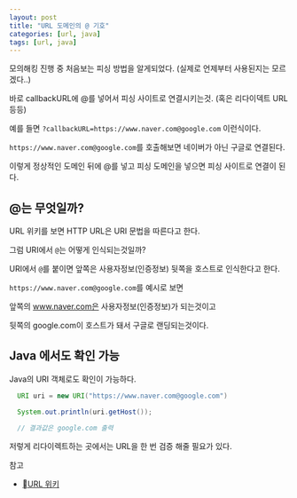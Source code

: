 ```yaml
---
layout: post
title: "URL 도메인의 @ 기호"
categories: [url, java]
tags: [url, java]
---
```


모의해킹 진행 중 처음보는 피싱 방법을 알게되었다. (실제로 언제부터 사용된지는 모르겠다..)

바로 callbackURL에 @를 넣어서 피싱 사이트로 연결시키는것. (혹은 리다이덱트 URL 등등)

예를 들면 `?callbackURL=https://www.naver.com@google.com` 이런식이다.

`https://www.naver.com@google.com`를 호출해보면 네이버가 아닌 구글로 연결된다. 

이렇게 정상적인 도메인 뒤에 @를 넣고 피싱 도메인을 넣으면 피싱 사이트로 연결이 된다. 


## @는 무엇일까?

URL 위키를 보면 HTTP URL은 URI 문법을 따른다고 한다.

그럼 URI에서 `@`는 어떻게 인식되는것일까?

URI에서 `@`를 붙이면 앞쪽은 사용자정보(인증정보) 뒷쪽을 호스트로 인식한다고 한다.

`https://www.naver.com@google.com`를 예시로 보면

앞쪽의 www.naver.com은 사용자정보(인증정보)가 되는것이고 

뒷쪽의 google.com이 호스트가 돼서 구글로 랜딩되는것이다. 


## Java 에서도 확인 가능

Java의 URI 객체로도 확인이 가능하다. 

```Java
  URI uri = new URI("https://www.naver.com@google.com")

  System.out.println(uri.getHost());

  // 결과값은 google.com 출력
```

저렇게 리다이렉트하는 곳에서는 URL을 한 번 검증 해줄 필요가 있다.


참고
- [URL 위키](https://en.wikipedia.org/wiki/URL#Syntax)

